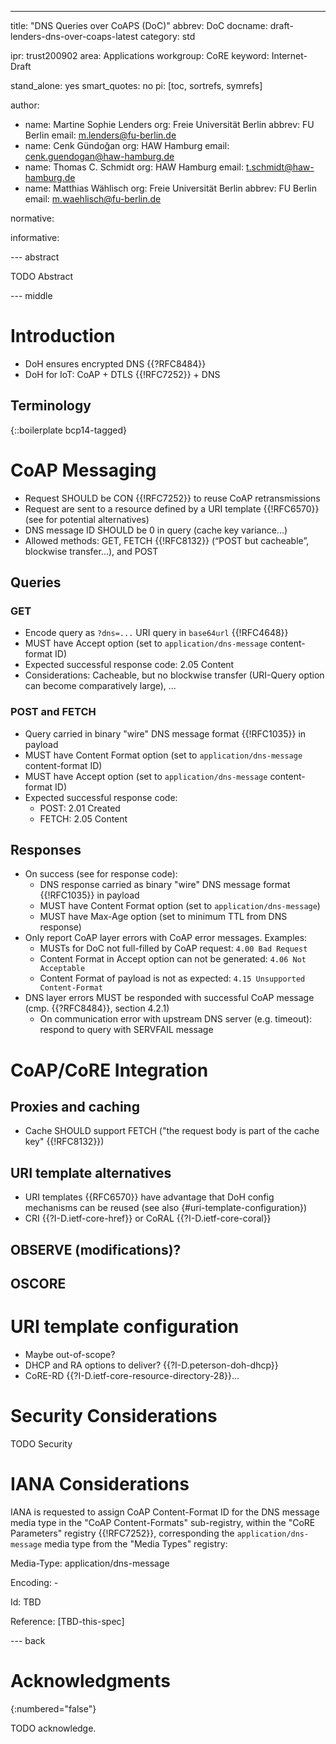 ---
title: "DNS Queries over CoAPS (DoC)"
abbrev: DoC
docname: draft-lenders-dns-over-coaps-latest
category: std

ipr: trust200902
area: Applications
workgroup: CoRE
keyword: Internet-Draft

stand_alone: yes
smart_quotes: no
pi: [toc, sortrefs, symrefs]

author:
 -  name: Martine Sophie Lenders
    org: Freie Universität Berlin
    abbrev: FU Berlin
    email: m.lenders@fu-berlin.de
 -  name: Cenk Gündoğan
    org: HAW Hamburg
    email: cenk.guendogan@haw-hamburg.de
 -  name: Thomas C. Schmidt
    org: HAW Hamburg
    email: t.schmidt@haw-hamburg.de
 -  name: Matthias Wählisch
    org: Freie Universität Berlin
    abbrev: FU Berlin
    email: m.waehlisch@fu-berlin.de

normative:

informative:


--- abstract

TODO Abstract


--- middle

Introduction
============

- DoH ensures encrypted DNS {{?RFC8484}}
- DoH for IoT: CoAP + DTLS {{!RFC7252}} + DNS


Terminology
-----------

{::boilerplate bcp14-tagged}

CoAP Messaging
==============

- Request SHOULD be CON {{!RFC7252}} to reuse CoAP retransmissions
- Request are sent to a resource defined by a URI template {{!RFC6570}} (see
  [](#uri-template-alternatives) for potential alternatives)
- DNS message ID SHOULD be 0 in query (cache key variance...)
- Allowed methods: GET, FETCH {{!RFC8132}} (“POST but cacheable”, blockwise
  transfer...), and POST

Queries
-------

### GET
- Encode query as `?dns=...` URI query in `base64url` {{!RFC4648}}
- MUST have Accept option (set to `application/dns-message` content-format ID)
- Expected successful response code: 2.05 Content
- Considerations: Cacheable, but no blockwise transfer (URI-Query option can
  become comparatively large), ...

### POST and FETCH
- Query carried in binary "wire" DNS message format {{!RFC1035}} in payload
- MUST have Content Format option (set to `application/dns-message`
  content-format ID)
- MUST have Accept option (set to `application/dns-message` content-format ID)
- Expected successful response code:
    - POST: 2.01 Created
    - FETCH: 2.05 Content

Responses
---------

- On success (see [](#queries) for response code):
    - DNS response carried as binary "wire" DNS message format {{!RFC1035}} in
      payload
    - MUST have Content Format option (set to `application/dns-message`)
    - MUST have Max-Age option (set to minimum TTL from DNS response)
- Only report CoAP layer errors with CoAP error messages.
  Examples:
  - MUSTs for DoC not full-filled by CoAP request: `4.00 Bad Request`
  - Content Format in Accept option can not be generated: `4.06 Not Acceptable`
  - Content Format of payload is not as expected: `4.15 Unsupported
    Content-Format`
- DNS layer errors MUST be responded with successful CoAP message (cmp.
  {{?RFC8484}}, section 4.2.1)
    - On communication error with upstream DNS server (e.g. timeout): respond
      to query with SERVFAIL message

CoAP/CoRE Integration
=====================
Proxies and caching
-------------------
- Cache SHOULD support FETCH ("the request body is part of the cache key"
  {{!RFC8132}})

URI template alternatives
-------------------------
- URI templates {{RFC6570}} have advantage that DoH config mechanisms can be
  reused (see also {#uri-template-configuration})
- CRI {{?I-D.ietf-core-href}} or CoRAL {{?I-D.ietf-core-coral}}

OBSERVE (modifications)?
------------------------

OSCORE
------

URI template configuration
==========================
- Maybe out-of-scope?
- DHCP and RA options to deliver? {{?I-D.peterson-doh-dhcp}}
- CoRE-RD {{?I-D.ietf-core-resource-directory-28}}...

Security Considerations
=======================

TODO Security


IANA Considerations
===================

IANA is requested to assign CoAP Content-Format ID for the DNS message media
type in the "CoAP Content-Formats" sub-registry, within the "CoRE Parameters"
registry {{!RFC7252}}, corresponding the `application/dns-message` media
type from the "Media Types" registry:

Media-Type: application/dns-message

Encoding: -

Id: TBD

Reference: [TBD-this-spec]

--- back

# Acknowledgments
{:numbered="false"}

TODO acknowledge.

